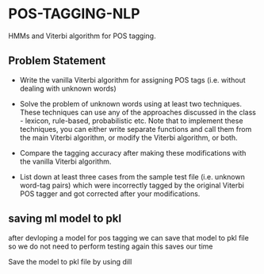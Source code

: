 # POS-TAGGING-NLP

HMMs and Viterbi algorithm for POS tagging.

## Problem Statement
  - Write the vanilla Viterbi algorithm for assigning POS tags (i.e. without dealing with unknown words) 
  
  - Solve the problem of unknown words using at least two techniques. These techniques can use any of the approaches discussed in 
  the class - lexicon, rule-based, probabilistic etc. Note that to implement these techniques, you can either write separate functions 
  and call them from the main Viterbi algorithm, or modify the Viterbi algorithm, or both.
  
  - Compare the tagging accuracy after making these modifications with the vanilla Viterbi algorithm.
  
  - List down at least three cases from the sample test file (i.e. unknown word-tag pairs) which were incorrectly tagged by the 
  original Viterbi POS tagger and got corrected after your modifications.

  ## saving ml model to pkl
   after devloping a model for pos tagging we can save that model to pkl file so we do not need to perform testing again this saves our time 

  Save the model to pkl file by using dill 
